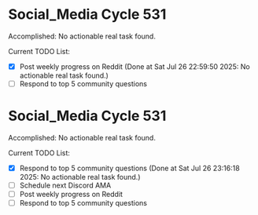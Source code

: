 # Social_Media Cycle 531

Accomplished: No actionable real task found.

Current TODO List:

- [x] Post weekly progress on Reddit  (Done at Sat Jul 26 22:59:50 2025: No actionable real task found.)
- [ ] Respond to top 5 community questions

# Social_Media Cycle 531

Accomplished: No actionable real task found.

Current TODO List:

- [x] Respond to top 5 community questions  (Done at Sat Jul 26 23:16:18 2025: No actionable real task found.)
- [ ] Schedule next Discord AMA
- [ ] Post weekly progress on Reddit
- [ ] Respond to top 5 community questions
